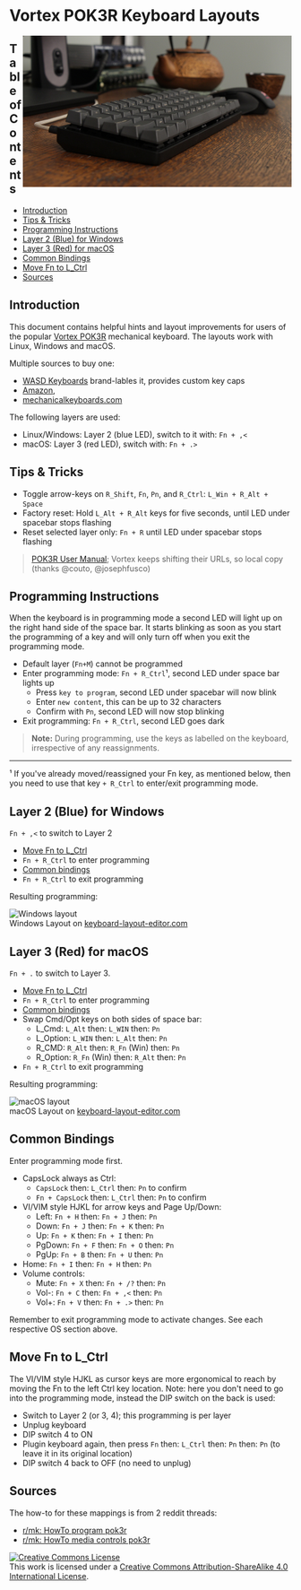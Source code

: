 # Vortex POK3R Keyboard Layouts

<a href="http://rhinofeed.com/blog/vortex-pok3r-review/"><img align="right" src="img/vortex-pok3r-review.png"
   alt="Review of the Vortex Poker keyboard" title="Vortex Pok3r Review"></a>

## Table of Contents

- [Introduction](#introduction)
- [Tips & Tricks](#tips--tricks)
- [Programming Instructions](#programming-instructions)
- [Layer 2 (Blue) for Windows](#layer-2-blue-for-windows)
- [Layer 3 (Red) for macOS](#layer-3-red-for-macos)
- [Common Bindings](#common-bindings)
- [Move Fn to L_Ctrl](#move-fn-to-l_ctrl)
- [Sources](#sources)

## Introduction

This document contains helpful hints and layout improvements for users
of the popular [Vortex POK3R](http://www.vortexgear.tw/) mechanical
keyboard.  The layouts work with Linux, Windows and macOS.

Multiple sources to buy one:

- [WASD Keyboards](http://www.wasdkeyboards.com/) brand-lables it, provides custom key caps
- [Amazon](http://smile.amazon.com/Mechanical-Keyboard-Keycaps-Cherry-Mx-Blue/dp/B00OFM51L2/),
- [mechanicalkeyboards.com](https://mechanicalkeyboards.com/shop/index.php?l=product_detail&p=1233)

The following layers are used:
- Linux/Windows: Layer 2 (blue LED), switch to it with: `Fn + ,<`
- macOS: Layer 3 (red LED), switch with: `Fn + .>`

## Tips & Tricks

- Toggle arrow-keys on `R_Shift`, `Fn`, `Pn`, and `R_Ctrl`:  `L_Win + R_Alt + Space`
- Factory reset: Hold `L_Alt + R_Alt` keys for five seconds, until LED
  under spacebar stops flashing
- Reset selected layer only: `Fn + R` until LED under spacebar stops flashing

> [POK3R User Manual](docs/POK3R.User.Manual.V1.5.2.pdf); Vortex keeps
> shifting their URLs, so local copy (thanks @couto, @josephfusco)

## Programming Instructions

When the keyboard is in programming mode a second LED will light up on
the right hand side of the space bar.  It starts blinking as soon as you
start the programming of a key and will only turn off when you exit the
programming mode.

- Default layer (`Fn+M`) cannot be programmed
- Enter programming mode: `Fn + R_Ctrl`¹, second LED under space bar lights up
  - Press `key to program`, second LED under spacebar will now blink
  - Enter `new content`, this can be up to 32 characters
  - Confirm with `Pn`, second LED will now stop blinking
- Exit programming: `Fn + R_Ctrl`, second LED goes dark

> **Note:** During programming, use the keys as labelled on the
> keyboard, irrespective of any reassignments.

____
¹ If you've already moved/reassigned your Fn key, as mentioned below, then you
  need to use that key `+ R_Ctrl` to enter/exit programming mode.

## Layer 2 (Blue) for Windows

`Fn + ,<` to switch to Layer 2

- [Move Fn to L_Ctrl](#move-fn-to-l_ctrl)
- `Fn + R_Ctrl` to enter programming
- [Common bindings](#common-bindings)
- `Fn + R_Ctrl` to exit programming

Resulting programming:

![Windows layout](img/layout-windows.png)  
Windows Layout on [keyboard-layout-editor.com](http://www.keyboard-layout-editor.com/##@_name=Pok3r%20Layer%203%20for%20Windows&author=davidjenni&notes=See%20%5Bgithub%5D(https%2F:%2F%2F%2F%2Fgithub.com%2F%2Fdavidjenni%2F%2Fpok3r-layouts)%3B&@_y:1.5&c=%233c4041&t=%23aba18b&p=DCS&a:5%3B&=%0A%0A%0A%0A%60%20~%0A%0AEsc&_a:4%3B&=!%0A1%0A%0A%0AF1&=%2F@%0A2%0A%0A%0AF2&=%23%0A3%0A%0A%0AF3&=$%0A4%0A%0A%0AF4&=%25%0A5%0A%0A%0AF5&=%5E%0A6%0A%0A%0AF6&=%2F&%0A7%0A%0A%0AF7&=*%0A8%0A%0A%0AF8&=(%0A9%0A%0A%0AF9&=)%0A0%0A%0A%0AF10&=%2F_%0A-%0A%0A%0AF11&=+%0A%2F=%0A%0A%0AF12&_w:2%3B&=%0ABackspace%0A%0A%0ADel%3B&@_w:1.5%3B&=%0ATab&=Q&=W&=E&=R%0A%0A%0A%0AReset&=T%0A%0A%0A%0A15ms&=Y%0A%0A%0A%0ACal&=U%0A%0A%0A%0APgUp&_c=%23c7c3b5&t=%23ba1312%3B&=I%0A%0A%0A%0AHome&_c=%233c4041&t=%23aba18b%3B&=O%0A%0A%0A%0APgDn&=P%0A%0A%0A%0APrtSc&=%7B%0A%5B%0A%0A%0AScrlk&=%7D%0A%5D%0A%0A%0APause&_w:1.5%3B&=%7C%0A%5C%3B&@_c=%23c7c3b5&t=%23ba1312&w:1.25&w2:1.75%3B&=%0ACtrl&_x:0.5&c=%233c4041&t=%23aba18b%3B&=A&=S&=D&_c=%23c7c3b5&t=%23ba1312%3B&=F%0A%0A%0A%0APgDn&_c=%233c4041&t=%23aba18b%3B&=G%0A%0A%0A%0A0.1s&_c=%23c7c3b5&t=%23ba1312%3B&=H%0A%0A%0A%0ALeft&=J%0A%0A%0A%0ADown&=K%0A%0A%0A%0AUp&=L%0A%0A%0A%0ARight&_c=%233c4041&t=%23aba18b%3B&=%2F:%0A%2F%3B%0A%0A%0AIns&=%22%0A'%0A%0A%0ADel&_w:2.25%3B&=%0AEnter%3B&@_w:2.25%3B&=%0AShift&=Z&=X&=C&=V&_c=%23c7c3b5&t=%23ba1312%3B&=B%0A%0A%0A%0APgUp&_c=%233c4041&t=%23aba18b%3B&=N%0A%0A%0A%0AEnd&=M%0A%0A%0A%0ADefault&=%3C%0A,%0A%0A%0ALayer%202&=%3E%0A.%0A%0A%0ALayer%203&=%3F%0A%2F%2F%0A%0A%0ALayer%204&_w:2.75%3B&=%0AShift%3B&@_c=%23c7c3b5&t=%23ba1312&w:1.25%3B&=%0AFN&_c=%233c4041&t=%23aba18b&w:1.25%3B&=%0AWin&_w:1.25%3B&=%0AAlt&_p=DCS%20SPACE&w:6.25%3B&=&_p=DCS&w:1.25%3B&=%0AAlt&_c=%23c7c3b5&t=%23ba1312&w:1.25%3B&=%0AWin&_c=%233c4041&t=%23aba18b&w:1.25%3B&=%0APn&_w:1.25%3B&=%0ACtrl)

## Layer 3 (Red) for macOS

`Fn + .` to switch to Layer 3.

- [Move Fn to L_Ctrl](#move-fn-to-l_ctrl)
- `Fn + R_Ctrl` to enter programming
- [Common bindings](#common-bindings)
- Swap Cmd/Opt keys on both sides of space bar:
  - L_Cmd: `L_Alt` then: `L_WIN` then: `Pn`
  - L_Option: `L_WIN` then: `L_Alt` then: `Pn`
  - R_CMD: `R_Alt` then: `R_Fn` (Win) then: `Pn`
  - R_Option: `R_Fn` (Win) then: `R_Alt` then: `Pn`
- `Fn + R_Ctrl` to exit programming

Resulting programming:

![macOS layout](img/layout-osx.png)  
macOS Layout on [keyboard-layout-editor.com](http://www.keyboard-layout-editor.com/##@_name=Pok3r%20Layer%203%20for%20OSX%2F%2FMac&author=davidjenni&notes=See%20%5Bgithub%5D(https%2F:%2F%2F%2F%2Fgithub.com%2F%2Fdavidjenni%2F%2Fpok3r-layouts)%3B&@_y:1.5&c=%233c4041&t=%23aba18b&p=DCS&a:5%3B&=%0A%0A%0A%0A%60%20~%0A%0AEsc&_a:4%3B&=!%0A1%0A%0A%0AF1&=%2F@%0A2%0A%0A%0AF2&=%23%0A3%0A%0A%0AF3&=$%0A4%0A%0A%0AF4&=%25%0A5%0A%0A%0AF5&=%5E%0A6%0A%0A%0AF6&=%2F&%0A7%0A%0A%0AF7&=*%0A8%0A%0A%0AF8&=(%0A9%0A%0A%0AF9&=)%0A0%0A%0A%0AF10&=%2F_%0A-%0A%0A%0AF11&=+%0A%2F=%0A%0A%0AF12&_w:2%3B&=%0ABackspace%0A%0A%0ADel%3B&@_w:1.5%3B&=%0ATab&=Q&=W&=E&=R%0A%0A%0A%0AReset&=T%0A%0A%0A%0A15ms&=Y%0A%0A%0A%0ACal&=U%0A%0A%0A%0APgUp&_c=%23c7c3b5&t=%23ba1312%3B&=I%0A%0A%0A%0AHome&_c=%233c4041&t=%23aba18b%3B&=O%0A%0A%0A%0APgDn&=P%0A%0A%0A%0APrtSc&=%7B%0A%5B%0A%0A%0AScrlk&=%7D%0A%5D%0A%0A%0APause&_w:1.5%3B&=%7C%0A%5C%3B&@_c=%23c7c3b5&t=%23ba1312&w:1.25&w2:1.75%3B&=%0ACtrl&_x:0.5&c=%233c4041&t=%23aba18b%3B&=A&=S&=D&_c=%23c7c3b5&t=%23ba1312%3B&=F%0A%0A%0A%0APgDn&_c=%233c4041&t=%23aba18b%3B&=G%0A%0A%0A%0A0.1s&_c=%23c7c3b5&t=%23ba1312%3B&=H%0A%0A%0A%0ALeft&=J%0A%0A%0A%0ADown&=K%0A%0A%0A%0AUp&=L%0A%0A%0A%0ARight&_c=%233c4041&t=%23aba18b%3B&=%2F:%0A%2F%3B%0A%0A%0AIns&=%22%0A'%0A%0A%0ADel&_w:2.25%3B&=%0AEnter%3B&@_w:2.25%3B&=%0AShift&=Z&=X&=C&=V&_c=%23c7c3b5&t=%23ba1312%3B&=B%0A%0A%0A%0APgUp&_c=%233c4041&t=%23aba18b%3B&=N%0A%0A%0A%0AEnd&=M%0A%0A%0A%0ADefault&=%3C%0A,%0A%0A%0ALayer%202&=%3E%0A.%0A%0A%0ALayer%203&=%3F%0A%2F%2F%0A%0A%0ALayer%204&_w:2.75%3B&=%0AShift%3B&@_c=%23c7c3b5&t=%23ba1312&w:1.25%3B&=%0AFN&_w:1.25%3B&=%0AOption&_w:1.25%3B&=%0ACMD&_c=%233c4041&t=%23aba18b&p=DCS%20SPACE&w:6.25%3B&=&_c=%23c7c3b5&t=%23ba1312&p=DCS&w:1.25%3B&=%0ACMD&_w:1.25%3B&=%0AOption&_c=%233c4041&t=%23aba18b&w:1.25%3B&=%0APn&_w:1.25%3B&=%0ACtrl)

## Common Bindings

Enter programming mode first.

- CapsLock always as Ctrl:
  - `CapsLock` then: `L_Ctrl` then: `Pn` to confirm
  - `Fn + CapsLock` then: `L_Ctrl` then: `Pn` to confirm
- VI/VIM style HJKL for arrow keys and Page Up/Down:
  - Left: `Fn + H` then: `Fn + J` then: `Pn`
  - Down: `Fn + J` then: `Fn + K` then: `Pn`
  - Up: `Fn + K` then: `Fn + I` then: `Pn`
  - PgDown: `Fn + F` then: `Fn + O` then: `Pn`
  - PgUp: `Fn + B` then: `Fn + U` then: `Pn`
- Home: `Fn + I` then: `Fn + H` then: `Pn`
- Volume controls:
  - Mute: `Fn + X` then: `Fn + /?` then: `Pn`
  - Vol-: `Fn + C` then: `Fn + ,<` then: `Pn`
  - Vol+: `Fn + V` then: `Fn + .>` then: `Pn`

Remember to exit programming mode to activate changes.  See each
respective OS section above.

## Move Fn to L_Ctrl

The VI/VIM style HJKL as cursor keys are more ergonomical to reach by
moving the Fn to the left Ctrl key location.  Note: here you don't need
to go into the programming mode, instead the DIP switch on the back is
used:

- Switch to Layer 2 (or 3, 4); this programming is per layer
- Unplug keyboard
- DIP switch 4 to ON
- Plugin keyboard again, then press `Fn` then: `L_Ctrl` then: `Pn` then: `Pn` (to leave it in its original location)
- DIP switch 4 back to OFF (no need to unplug)


## Sources

The how-to for these mappings is from 2 reddit threads:
- [r/mk: HowTo program pok3r](http://www.reddit.com/r/MechanicalKeyboards/comments/35uy60/guide_howto_program_your_pok3r_programming_layers/)
- [r/mk: HowTo media controls pok3r](http://www.reddit.com/r/MechanicalKeyboards/comments/37j3sx/guide_modification_pok3r_media_volume_controls_hw/)

<a rel="license" href="http://creativecommons.org/licenses/by-sa/4.0/"><img alt="Creative Commons License" style="border-width:0" src="https://i.creativecommons.org/l/by-sa/4.0/88x31.png" /></a><br />This work is licensed under a <a rel="license" href="http://creativecommons.org/licenses/by-sa/4.0/">Creative Commons Attribution-ShareAlike 4.0 International License</a>.
